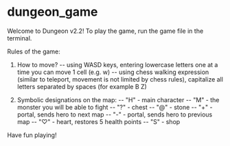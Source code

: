 # dungeon_game

Welcome to Dungeon v2.2!
To play the game, run the game file in the terminal.

Rules of the game:

1) How to move?
	-- using WASD keys, entering lowercase letters one at a time you can move 1 cell (e.g. w)
	-- using chess walking expression (similar to teleport, movement is not limited by chess rules), capitalize all letters separated by spaces (for example B Z)

2) Symbolic designations on the map:
	-- "H" - main character
	-- "M" - the monster you will be able to fight
	-- "?" - chest
	-- "@" - stone
	-- "+" - portal, sends hero to next map
	-- "-" - portal, sends hero to previous map
	-- "♡" - heart, restores 5 health points
	-- "S" - shop

Have fun playing!
